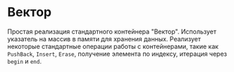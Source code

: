 # Вектор
Простая реализация стандартного контейнера "Вектор". Использует указатель на массив в памяти для хранения данных. Реализует некоторые стандартные операции работы с контейнерами, такие как `PushBack`, `Insert`, `Erase`, получение элемента по индексу, итерация через `begin` и `end`.
